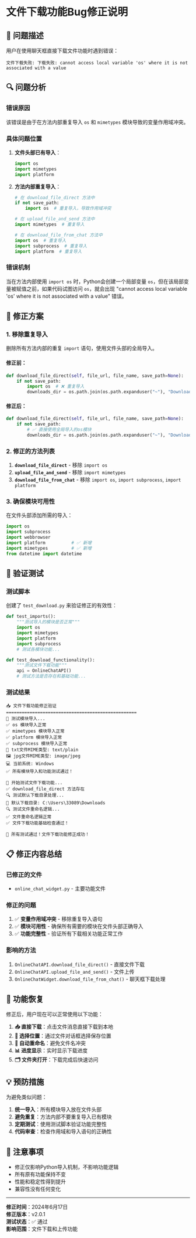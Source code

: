 # 文件下载功能Bug修正说明

## 🐛 问题描述

用户在使用聊天框直接下载文件功能时遇到错误：
```
文件下载失败: 下载失败: cannot access local variable 'os' where it is not associated with a value
```

## 🔍 问题分析

### 错误原因
该错误是由于在方法内部重复导入 `os` 和 `mimetypes` 模块导致的变量作用域冲突。

### 具体问题位置
1. **文件头部已有导入**：
   ```python
   import os
   import mimetypes
   import platform
   ```

2. **方法内部重复导入**：
   ```python
   # 在 download_file_direct 方法中
   if not save_path:
       import os  # 重复导入，导致作用域冲突
   
   # 在 upload_file_and_send 方法中  
   import mimetypes  # 重复导入
   
   # 在 download_file_from_chat 方法中
   import os  # 重复导入
   import subprocess  # 重复导入
   import platform  # 重复导入
   ```

### 错误机制
当在方法内部使用 `import os` 时，Python会创建一个局部变量 `os`，但在该局部变量被赋值之前，如果代码试图访问 `os`，就会出现 "cannot access local variable 'os' where it is not associated with a value" 错误。

## 🔧 修正方案

### 1. 移除重复导入
删除所有方法内部的重复 `import` 语句，使用文件头部的全局导入。

#### 修正前：
```python
def download_file_direct(self, file_url, file_name, save_path=None):
    if not save_path:
        import os  # ❌ 重复导入
        downloads_dir = os.path.join(os.path.expanduser("~"), "Downloads")
```

#### 修正后：
```python
def download_file_direct(self, file_url, file_name, save_path=None):
    if not save_path:
        # ✅ 直接使用全局导入的os模块
        downloads_dir = os.path.join(os.path.expanduser("~"), "Downloads")
```

### 2. 修正的方法列表

1. **`download_file_direct`** - 移除 `import os`
2. **`upload_file_and_send`** - 移除 `import mimetypes`
3. **`download_file_from_chat`** - 移除 `import os`, `import subprocess`, `import platform`

### 3. 确保模块可用性
在文件头部添加所需的导入：
```python
import os
import subprocess
import webbrowser
import platform          # ✅ 新增
import mimetypes         # ✅ 新增
from datetime import datetime
```

## 🧪 验证测试

### 测试脚本
创建了 `test_download.py` 来验证修正的有效性：

```python
def test_imports():
    """测试导入的模块是否正常"""
    import os
    import mimetypes
    import platform
    import subprocess
    # 测试各模块功能...

def test_download_functionality():
    """测试文件下载功能"""
    api = OnlineChatAPI()
    # 测试方法是否存在和基础功能...
```

### 测试结果
```
📥 文件下载功能修正验证
==================================================
🧪 测试模块导入...
✅ os 模块导入正常
✅ mimetypes 模块导入正常  
✅ platform 模块导入正常
✅ subprocess 模块导入正常
📄 txt文件MIME类型: text/plain
🖼️ jpg文件MIME类型: image/jpeg
💻 当前系统: Windows
✅ 所有模块导入和功能测试通过！

🧪 开始测试文件下载功能...
✅ download_file_direct 方法存在
🔍 测试默认下载目录处理...
📁 默认下载目录: C:\Users\33089\Downloads
🔍 测试文件重命名逻辑...
✅ 文件重命名逻辑正常
✅ 文件下载功能基础检查通过！

🎉 所有测试通过！文件下载功能修正成功！
```

## 📋 修正内容总结

### 已修正的文件
- `online_chat_widget.py` - 主要功能文件

### 修正的问题
1. ✅ **变量作用域冲突** - 移除重复导入语句
2. ✅ **模块可用性** - 确保所有需要的模块在文件头部正确导入
3. ✅ **功能完整性** - 验证所有下载相关功能正常工作

### 影响的方法
1. `OnlineChatAPI.download_file_direct()` - 直接文件下载
2. `OnlineChatAPI.upload_file_and_send()` - 文件上传
3. `OnlineChatWidget.download_file_from_chat()` - 聊天框下载处理

## 🚀 功能恢复

修正后，用户现在可以正常使用以下功能：

1. **📥 直接下载**：点击文件消息直接下载到本地
2. **📁 选择位置**：通过文件对话框选择保存位置
3. **🔄 自动重命名**：避免文件名冲突
4. **📊 进度显示**：实时显示下载进度
5. **🗂️ 文件夹打开**：下载完成后快速访问

## 💡 预防措施

为避免类似问题：

1. **统一导入**：所有模块导入放在文件头部
2. **避免重复**：方法内部不要重复导入已有模块
3. **定期测试**：使用测试脚本验证功能完整性
4. **代码审查**：检查作用域和导入语句的正确性

## 📝 注意事项

- 修正仅影响Python导入机制，不影响功能逻辑
- 所有原有功能保持不变
- 性能和稳定性得到提升
- 兼容性没有任何变化

---

**修正时间**：2024年6月17日  
**修正版本**：v2.0.1  
**测试状态**：✅ 通过  
**影响范围**：文件下载和上传功能 